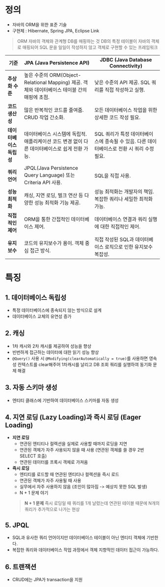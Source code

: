 # 정의
- 자바의 ORM을 위한 표준 기술
- 구현체 : Hibernate, Spring JPA, Eclipse Link

> ORM
> 자바의 객체와 관계형 DB를 매핑하는 것
> DB의 특정 테이블이 자바의 객체로 매핑되어 SQL 문을 일일이 작성하지 않고 객체로 구현할 수 있는 프레임워크

| 기준                    | JPA (Java Persistence API)                                                                    | JDBC (Java Database Connectivity)                                                          |
| ----------------------- | --------------------------------------------------------------------------------------------- | ------------------------------------------------------------------------------------------ |
| **추상화 수준**         | 높은 수준의 ORM(Object-Relational Mapping) 제공. 객체와 데이터베이스 테이블 간의 매핑에 초점. | 낮은 수준의 API 제공. SQL 쿼리를 직접 작성하고 실행.                                       |
| **코드 생산성**         | 많은 반복적인 코드를 줄여줌. CRUD 작업 간소화.                                                | 모든 데이터베이스 작업을 위한 상세한 코드 작성 필요.                                       |
| **데이터베이스 독립성** | 데이터베이스 시스템에 독립적. 애플리케이션 코드 변경 없이 다른 데이터베이스로 쉽게 전환 가능. | SQL 쿼리가 특정 데이터베이스에 종속될 수 있음. 다른 데이터베이스로 전환 시 쿼리 수정 필요. |
| **쿼리 언어**           | JPQL(Java Persistence Query Language) 또는 Criteria API 사용.                                 | SQL을 직접 사용.                                                                           |
| **성능 최적화**         | 캐싱, 지연 로딩, 벌크 연산 등 다양한 성능 최적화 기능 제공.                                   | 성능 최적화는 개발자의 책임. 복잡한 쿼리나 세밀한 최적화 가능.                             |
| **직접적인 제어**       | ORM을 통한 간접적인 데이터베이스 제어.                                                        | 데이터베이스 연결과 쿼리 실행에 대한 직접적인 제어.                                        |
| **유지보수**            | 코드의 유지보수가 용이. 객체 중심 접근 방식.                                                  | 직접 작성된 SQL과 데이터베이스 로직으로 인한 유지보수 복잡성.                              |


# 특징
## 1. 데이터베이스 독립성
- 특정 데이터베이스에 종속되지 않는 방식으로 설계
- 데이터베이스 교체의 유연성 증가

## 2. 캐싱
- 1차 캐시와 2차 캐시를 제공하여 성능을 향상
- 빈번하게 접근하는 데이터에 대한 읽기 성능 향상
- `@Query()` 사용 시 `@Modifying(clearAutomatically = true)`를 사용하면 영속성 컨텍스트를 clear해주어 1차캐시를 날리고 DB 조회 쿼리를 실행하여 동기화 문제 해결

## 3. 자동 스키마 생성
- 엔티티 클래스에 기반하여 데이터베이스 스키마를 자동 생성

## 4. 지연 로딩 (Lazy Loading)과 즉시 로딩 (Eager Loading)
- **지연 로딩**
	- 연관된 엔티티나 컬렉션을 실제로 사용할 때까지 로딩을 지연
	- 연관된 객체가 자주 사용되지 않을 때 사용 (연관된 객체를 쓸 경우 2번 SELECT 호출)
	- 연관된 데이터를 프록시 객체로 가져옴
- **즉시 로딩**
	- 엔티티를 로드할 때 연관된 엔티티나 컬렉션을 즉시 로드
	- 연관된 객체가 자주 사용될 때 사용
	- 실무에서 자주 사용하지 않음 (조인이 많아짐 -> 예상치 못한 SQL 발생)
	- N + 1 문제 야기
	> **N + 1 문제**
	> 즉시 로딩일 때 쿼리를 1개 날렸는데 연관된 테이블 때문에 N개의 쿼리가 추가적으로 나가는 현상

## 5. JPQL
- SQL과 유사한 쿼리 언어이지만 데이터베이스 테이블이 아닌 엔티티 객체에 기반한다.
- 복잡한 쿼리와 데이터베이스 작업 과정에서 객체 지향적인 데이터 접근이 가능하다.

## 6. 트랜잭션
- CRUD에는 JPA가  transaction을 지원

